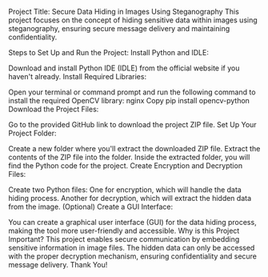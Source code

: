 Project Title: Secure Data Hiding in Images Using Steganography
This project focuses on the concept of hiding sensitive data within images using steganography, ensuring secure message delivery and maintaining confidentiality.

Steps to Set Up and Run the Project:
Install Python and IDLE:

Download and install Python IDE (IDLE) from the official website if you haven't already.
Install Required Libraries:

Open your terminal or command prompt and run the following command to install the required OpenCV library:
nginx
Copy
pip install opencv-python
Download the Project Files:

Go to the provided GitHub link to download the project ZIP file.
Set Up Your Project Folder:

Create a new folder where you'll extract the downloaded ZIP file.
Extract the contents of the ZIP file into the folder.
Inside the extracted folder, you will find the Python code for the project.
Create Encryption and Decryption Files:

Create two Python files:
One for encryption, which will handle the data hiding process.
Another for decryption, which will extract the hidden data from the image.
(Optional) Create a GUI Interface:

You can create a graphical user interface (GUI) for the data hiding process, making the tool more user-friendly and accessible.
Why is this Project Important?
This project enables secure communication by embedding sensitive information in image files. The hidden data can only be accessed with the proper decryption mechanism, ensuring confidentiality and secure message delivery.
Thank You!
